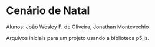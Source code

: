 # Cenário de Natal
Alunos: João Wesley F. de Oliveira, Jonathan Montevechio

Arquivos iniciais para um projeto usando a biblioteca p5.js.

